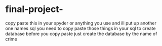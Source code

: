 # final-project-
copy paste this in your spyder or anything you use and ill put up another one names sql you need to copy paste those things in your sql to create database before you copy paste just create the database by the name of crime 
